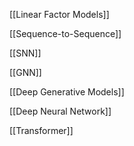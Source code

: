 [[Linear Factor Models]]

[[Sequence-to-Sequence]]

[[SNN]]

[[GNN]]

[[Deep Generative Models]]

[[Deep Neural Network]]

[[Transformer]]

